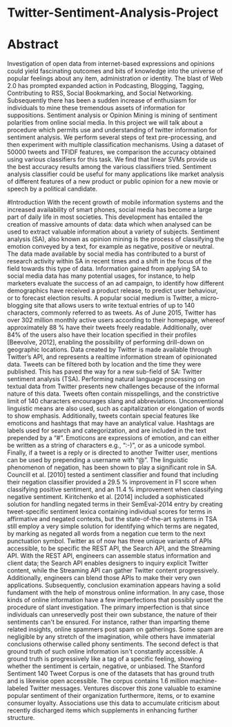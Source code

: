 # Twitter-Sentiment-Analysis-Project

# Abstract
Investigation of open data from internet-based expressions and opinions could yield fascinating outcomes and bits of knowledge into the universe of popular feelings about any item, administration or identity. The blast of Web 2.0 has prompted expanded action in Podcasting, Blogging, Tagging, Contributing to RSS, Social Bookmarking, and Social Networking. Subsequently there has been a sudden increase of enthusiasm for individuals to mine these tremendous assets of information for suppositions. Sentiment analysis or Opinion Mining is mining of sentiment polarities from online social media. In this project we will talk about a procedure which permits use and understanding of twitter information for sentiment analysis. We perform several steps of text pre-processing, and then experiment with multiple classification mechanisms. Using a dataset of 50000 tweets and TFIDF features, we comparison the accuracy obtained using various classifiers for this task. We find that linear SVMs provide us the best accuracy results among the various classifiers tried. Sentiment analysis classifier could be useful for many applications like market analysis of different features of a new product or public opinion for a new movie or speech by a political candidate.

#Introduction
With the recent growth of mobile information systems and the increased availability of smart phones, social media has become a large part of daily life in most societies. This development has entailed the creation of massive amounts of data: data which when analysed can be used to extract valuable information about a variety of subjects.
Sentiment analysis (SA), also known as opinion mining is the process of classifying the emotion conveyed by a text, for example as negative, positive or neutral. The data made available by social media has contributed to a burst of research activity within SA in recent times and a shift in the focus of the field towards this type of data. Information gained from applying SA to social media data has many potential usages, for instance, to help marketers evaluate the success of an ad campaign, to identify how different demographics have received a product release, to predict user behaviour, or to forecast election results. 
A popular social medium is Twitter, a micro-blogging site that allows users to write textual entries of up to 140 characters, commonly referred to as tweets. As of June 2015, Twitter has over 302 million monthly active users according to their homepage, whereof approximately 88 % have their tweets freely readable. Additionally, over 84% of the users also have their location specified in their profiles [Beevolve, 2012], enabling the possibility of performing drill-down on geographic locations. Data created by Twitter is made available through Twitter’s API, and represents a realtime information stream of opinionated data. Tweets can be filtered both by location and the time they were published. This has paved the way for a new sub-field of SA: Twitter sentiment analysis (TSA).
Performing natural language processing on textual data from Twitter presents new challenges because of the informal nature of this data. Tweets often contain misspellings, and the constrictive limit of 140 characters encourages slang and abbreviations. Unconventional linguistic means are also used, such as capitalization or elongation of words to show emphasis. Additionally, tweets contain special features like emoticons and hashtags that may have an analytical value. Hashtags are labels used for search and categorization, and are included in the text prepended by a “#”. Emoticons are expressions of emotion, and can either be written as a string of characters e.g., “:-)”, or as a unicode symbol. Finally, if a tweet is a reply or is directed to another Twitter user, mentions can be used by prepending a username with “@”.
The linguistic phenomenon of negation, has been shown to play a significant role in SA. Councill et al. [2010] tested a sentiment classifier and found that including their negation classifier provided a 29.5 % improvement in F1 score when classifying positive sentiment, and an 11.4 % improvement when classifying negative sentiment. Kiritchenko et al. [2014] included a sophisticated solution for handling negated terms in their SemEval-2014 entry by creating tweet-specific sentiment lexica containing individual scores for terms in affirmative and negated contexts, but the state-of-the-art systems in TSA still employ a very simple solution for identifying which terms are negated, by marking as negated all words from a negation cue term to the next punctuation symbol.
Twitter as of now has three unique variants of APIs accessible, to be specific the REST API, the Search API, and the Streaming API. With the REST API, engineers can assemble status information and client data; the Search API enables designers to inquiry explicit Twitter content, while the Streaming API can gather Twitter content progressively. Additionally, engineers can blend those APIs to make their very own applications. Subsequently, conclusion examination appears having a solid fundament with the help of monstrous online information. In any case, those kinds of online information have a few imperfections that possibly upset the procedure of slant investigation.
The primary imperfection is that since individuals can unreservedly post their own substance, the nature of their sentiments can't be ensured. For instance, rather than imparting theme related insights, online spammers post spam on gatherings. Some spam are negligible by any stretch of the imagination, while others have immaterial conclusions otherwise called phony sentiments.
The second defect is that ground truth of such online information isn't constantly accessible. A ground truth is progressively like a tag of a specific feeling, showing whether the sentiment is certain, negative, or unbiased. The Stanford Sentiment 140 Tweet Corpus is one of the datasets that has ground truth and is likewise open accessible. The corpus contains 1.6 million machine-labeled Twitter messages.
Ventures discover this zone valuable to examine popular sentiment of their organization furthermore, items, or to examine consumer loyalty. Associations use this data to accumulate criticism about recently discharged items which supplements in enhancing further structure.
